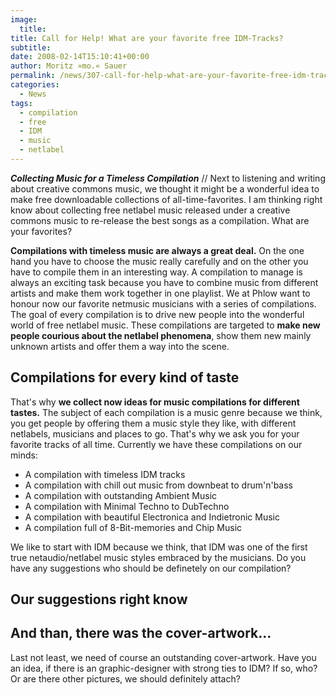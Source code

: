 ```yaml
---
image:
  title: 
title: Call for Help! What are your favorite free IDM-Tracks?
subtitle: 
date: 2008-02-14T15:10:41+00:00
author: Moritz »mo.« Sauer
permalink: /news/307-call-for-help-what-are-your-favorite-free-idm-tracks
categories:
  - News
tags:
  - compilation
  - free
  - IDM
  - music
  - netlabel
---
```

***Collecting Music for a Timeless Compilation*** // Next to listening and writing about creative commons music, we thought it might be a wonderful idea to make free downloadable collections of all-time-favorites. I am thinking right know about collecting free netlabel music released under a creative commons music to re-release the best songs as a compilation. What are your favorites?<!--more-->

**Compilations with timeless music are always a great deal.** On the one hand you have to choose the music really carefully and on the other you have to compile them in an interesting way. A compilation to manage is always an exciting task because you have to combine music from different artists and make them work together in one playlist. We at Phlow want to honour now our favorite netmusic musicians with a series of compilations. The goal of every compilation is to drive new people into the wonderful world of free netlabel music. These compilations are targeted to **make new people courious about the netlabel phenomena**, show them new mainly unknown artists and offer them a way into the scene.

## Compilations for every kind of taste

That's why **we collect now ideas for music compilations for different tastes.** The subject of each compilation is a music genre because we think, you get people by offering them a music style they like, with different netlabels, musicians and places to go. That's why we ask you for your favorite tracks of all time. Currently we have these compilations on our minds:

  * A compilation with timeless IDM tracks
  * A compilation with chill out music from downbeat to drum'n'bass
  * A compilation with outstanding Ambient Music
  * A compilation with Minimal Techno to DubTechno
  * A compilation with beautiful Electronica and Indietronic Music
  * A compilation full of 8-Bit-memories and Chip Music

We like to start with IDM because we think, that IDM was one of the first true netaudio/netlabel music styles embraced by the musicians. Do you have any suggestions who should be definetely on our compilation?

## Our suggestions right know

## And than, there was the cover-artwork...

Last not least, we need of course an outstanding cover-artwork. Have you an idea, if there is an graphic-designer with strong ties to IDM? If so, who? Or are there other pictures, we should definitely attach?